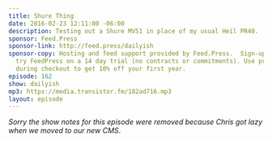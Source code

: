 ```yaml
---
title: Shure Thing
date: 2016-02-23 12:11:00 -06:00
description: Testing out a Shure MV51 in place of my usual Heil PR40.
sponsor: Feed.Press
sponsor-link: http://feed.press/dailyish
sponsor-copy: Hosting and feed support provided by Feed.Press.  Sign-up today and
  try FeedPress on a 14 day trial (no contracts or commitments). Use promo code "dailyish"
  during checkout to get 10% off your first year.
episode: 162
show: dailyish
mp3: https://media.transistor.fm/182ad716.mp3
layout: episode
---
```


<em>Sorry the show notes for this episode were removed because Chris got lazy when we moved to our new CMS</em>.
